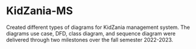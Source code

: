# KidZania-MS
Created different types of diagrams for KidZania management system. The diagrams use case,  DFD, class diagram, and sequence diagram were delivered through two milestones over the fall semester 2022-2023.
